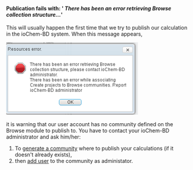 #### Publication fails with: ' *There has been an error retrieving Browse collection structure...*'

This will usually happen the first time that we try to publish our
calculation in the ioChem-BD system. When this message appears, 

![](/general/images/create-publish-error.png)

it is warning that our user account has no community defined on the Browse module to publish to. You have to contact your ioChem-BD administrator and ask him/her:

1.  To [generate a community](https://documentation.iochem-bd.org/installation/publishing-endpoints-definition.html) where to publish your calculations (if it doesn't already exists),
2.  then [add user](https://documentation.iochem-bd.org/installation/publishing-endpoints-definition.html#assign-community-publishers) to the community as administator.

 